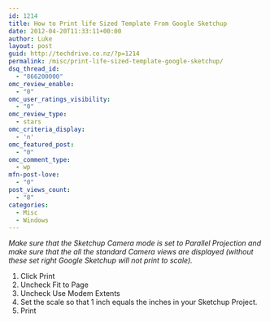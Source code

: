 ```yaml
---
id: 1214
title: How to Print life Sized Template From Google Sketchup
date: 2012-04-20T11:33:11+00:00
author: Luke
layout: post
guid: http://techdrive.co.nz/?p=1214
permalink: /misc/print-life-sized-template-google-sketchup/
dsq_thread_id:
  - "866200000"
omc_review_enable:
  - "0"
omc_user_ratings_visibility:
  - "0"
omc_review_type:
  - stars
omc_criteria_display:
  - 'n'
omc_featured_post:
  - "0"
omc_comment_type:
  - wp
mfn-post-love:
  - "0"
post_views_count:
  - "8"
categories:
  - Misc
  - Windows
---
```

_Make sure that the Sketchup Camera mode is set to Parallel Projection and make sure that the all the standard Camera views are displayed (without these set right Google Sketchup will not print to scale)._

  1. Click Print
  2. Uncheck Fit to Page
  3. Uncheck Use Modem Extents
  4. Set the scale so that 1 inch equals the inches in your Sketchup Project.
  5. Print